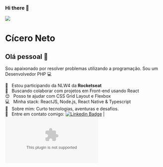 ### Hi there 👋

<img width="auto" src="https://github.com/tgmarinho/tgmarinho/blob/master/banner.png">


# Cícero Neto

## Olá pessoal 👋
Sou apaixonado por resolver problemas utilizando a programação.
Sou um Desenvolvedor PHP :computer:

 :rocket:  &nbsp; Estou participando da NLW4 da **Rocketseat**
 <br/> :purple_heart: &nbsp; Buscando colaborar com projetos em Front-end usando React
 <br/> :blush: &nbsp; Posso te ajudar com CSS Grid Layout e Flexbox
 <br/> :computer: &nbsp; Minha stack: ReactJS, Node.js, React Native & Typescript
 <br/> 💬  &nbsp; Sobre mim: Curto tecnologias, aventuras e desafios.
 <br/> :email: &nbsp; Entre em contato comigo: [![Linkedin Badge](Linkedin&logoColor=white&link=https://www.linkedin.com/in/c%C3%ADcero-gon%C3%A7alves-neto-984782118/)](https://www.linkedin.com/in/c%C3%ADcero-gon%C3%A7alves-neto-984782118/) 
| 
[![Gmail Badge](https://img.shields.io/badge/-arrow3104584cicero@gmail.com?style=flat-square&logo=Gmail&logoColor=white&link=mailto:arrow3104584cicero@gmail.com)](mailto:arrow3104584cicero@gmail.com)
